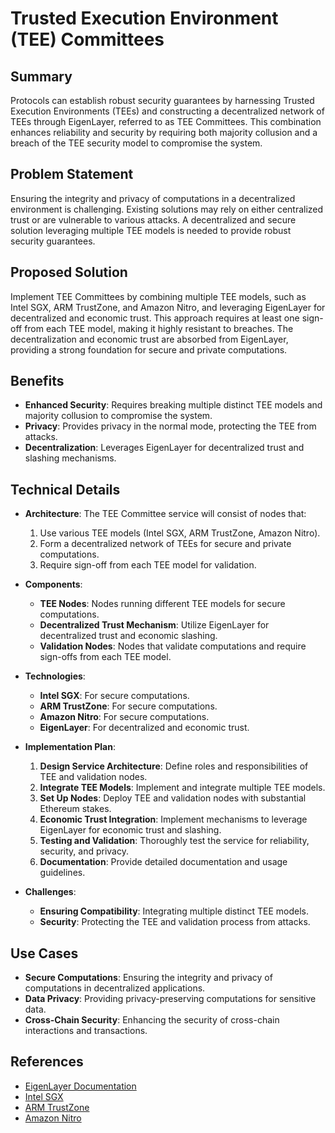 # Trusted Execution Environment (TEE) Committees

## Summary
Protocols can establish robust security guarantees by harnessing Trusted Execution Environments (TEEs) and constructing a decentralized network of TEEs through EigenLayer, referred to as TEE Committees. This combination enhances reliability and security by requiring both majority collusion and a breach of the TEE security model to compromise the system.

## Problem Statement
Ensuring the integrity and privacy of computations in a decentralized environment is challenging. Existing solutions may rely on either centralized trust or are vulnerable to various attacks. A decentralized and secure solution leveraging multiple TEE models is needed to provide robust security guarantees.

## Proposed Solution
Implement TEE Committees by combining multiple TEE models, such as Intel SGX, ARM TrustZone, and Amazon Nitro, and leveraging EigenLayer for decentralized and economic trust. This approach requires at least one sign-off from each TEE model, making it highly resistant to breaches. The decentralization and economic trust are absorbed from EigenLayer, providing a strong foundation for secure and private computations.

## Benefits
- **Enhanced Security**: Requires breaking multiple distinct TEE models and majority collusion to compromise the system.
- **Privacy**: Provides privacy in the normal mode, protecting the TEE from attacks.
- **Decentralization**: Leverages EigenLayer for decentralized trust and slashing mechanisms.

## Technical Details

- **Architecture**: 
  The TEE Committee service will consist of nodes that:
  1. Use various TEE models (Intel SGX, ARM TrustZone, Amazon Nitro).
  2. Form a decentralized network of TEEs for secure and private computations.
  3. Require sign-off from each TEE model for validation.
  
- **Components**:
  - **TEE Nodes**: Nodes running different TEE models for secure computations.
  - **Decentralized Trust Mechanism**: Utilize EigenLayer for decentralized trust and economic slashing.
  - **Validation Nodes**: Nodes that validate computations and require sign-offs from each TEE model.
  
- **Technologies**:
  - **Intel SGX**: For secure computations.
  - **ARM TrustZone**: For secure computations.
  - **Amazon Nitro**: For secure computations.
  - **EigenLayer**: For decentralized and economic trust.
  
- **Implementation Plan**:
  1. **Design Service Architecture**: Define roles and responsibilities of TEE and validation nodes.
  2. **Integrate TEE Models**: Implement and integrate multiple TEE models.
  3. **Set Up Nodes**: Deploy TEE and validation nodes with substantial Ethereum stakes.
  4. **Economic Trust Integration**: Implement mechanisms to leverage EigenLayer for economic trust and slashing.
  5. **Testing and Validation**: Thoroughly test the service for reliability, security, and privacy.
  6. **Documentation**: Provide detailed documentation and usage guidelines.
  
- **Challenges**:
  - **Ensuring Compatibility**: Integrating multiple distinct TEE models.
  - **Security**: Protecting the TEE and validation process from attacks.

## Use Cases
- **Secure Computations**: Ensuring the integrity and privacy of computations in decentralized applications.
- **Data Privacy**: Providing privacy-preserving computations for sensitive data.
- **Cross-Chain Security**: Enhancing the security of cross-chain interactions and transactions.

## References
- [EigenLayer Documentation](https://docs.eigenlayer.com/)
- [Intel SGX](https://software.intel.com/content/www/us/en/develop/topics/software-guard-extensions.html)
- [ARM TrustZone](https://developer.arm.com/ip-products/security-ip/trustzone)
- [Amazon Nitro](https://aws.amazon.com/ec2/nitro/)
